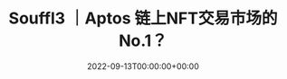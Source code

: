 ---
class: development
title: Souffl3 ｜Aptos 链上NFT交易市场的No.1？
slug: https://mirror.xyz/0xaptosworld.eth/oV9_9aXRsm1ZAXt4-N_ne_rjuygbWc8ZDdG5u_vF3SM
remark: development/development3
date: 2022-09-13T00:00:00+00:00
featuredImg: ../../images/featured/development/Souffl3.jpeg
---